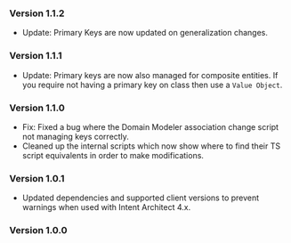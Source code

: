 ### Version 1.1.2

- Update: Primary Keys are now updated on generalization changes.

### Version 1.1.1

- Update: Primary keys are now also managed for composite entities. If you require not having a primary key on class then use a `Value Object`.

### Version 1.1.0

- Fix: Fixed a bug where the Domain Modeler association change script not managing keys correctly.
- Cleaned up the internal scripts which now show where to find their TS script equivalents in order to make modifications.

### Version 1.0.1

- Updated dependencies and supported client versions to prevent warnings when used with Intent Architect 4.x.

### Version 1.0.0